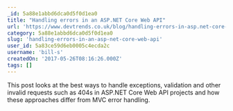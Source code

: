 ```yaml
---
_id: 5a88e1abbd6dca0d5f0d1ea0
title: "Handling errors in an ASP.NET Core Web API"
url: 'https://www.devtrends.co.uk/blog/handling-errors-in-asp.net-core-web-api'
category: 5a88e1abbd6dca0d5f0d1ea0
slug: 'handling-errors-in-an-asp-net-core-web-api'
user_id: 5a83ce59d6eb0005c4ecda2c
username: 'bill-s'
createdOn: '2017-05-26T08:16:26.000Z'
tags: []
---
```


This post looks at the best ways to handle exceptions, validation and other invalid requests such as 404s in ASP.NET Core Web API projects and how these approaches differ from MVC error handling.
